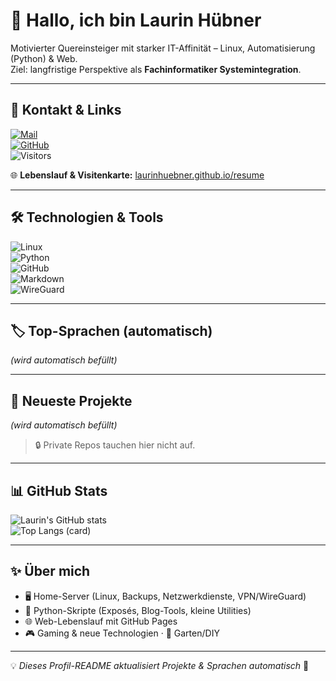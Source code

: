# 👋 Hallo, ich bin Laurin Hübner

Motivierter Quereinsteiger mit starker IT-Affinität – Linux, Automatisierung (Python) & Web.  
Ziel: langfristige Perspektive als **Fachinformatiker Systemintegration**.

---

## 🔗 Kontakt & Links
[![Mail](https://img.shields.io/badge/Mail-bewerbung%40huebner.business-blue?logo=gmail)](mailto:bewerbung@huebner.business)  
[![GitHub](https://img.shields.io/badge/GitHub-laurinhuebner-black?logo=github)](https://github.com/laurinhuebner)  
![Visitors](https://komarev.com/ghpvc/?username=laurinhuebner&color=blue)  

🌐 **Lebenslauf & Visitenkarte:** [laurinhuebner.github.io/resume](https://laurinhuebner.github.io/resume/)

---

## 🛠 Technologien & Tools
![Linux](https://img.shields.io/badge/Linux-FCC624?logo=linux&logoColor=black)  
![Python](https://img.shields.io/badge/Python-3776AB?logo=python&logoColor=white)  
![GitHub](https://img.shields.io/badge/GitHub-181717?logo=github&logoColor=white)  
![Markdown](https://img.shields.io/badge/Markdown-000000?logo=markdown&logoColor=white)  
![WireGuard](https://img.shields.io/badge/WireGuard-88171A?logo=wireguard&logoColor=white)  

---

## 🏷️ Top-Sprachen (automatisch)
<!-- TOP_LANGS_START -->
*(wird automatisch befüllt)*
<!-- TOP_LANGS_END -->

---

## 🧭 Neueste Projekte
<!-- RECENT_PROJECTS_START -->
*(wird automatisch befüllt)*
<!-- RECENT_PROJECTS_END -->

> 🔒 Private Repos tauchen hier nicht auf.

---

## 📊 GitHub Stats
![Laurin's GitHub stats](https://github-readme-stats.vercel.app/api?username=laurinhuebner&show_icons=true&theme=tokyonight)  
![Top Langs (card)](https://github-readme-stats.vercel.app/api/top-langs/?username=laurinhuebner&layout=compact&theme=tokyonight)

---

## ✨ Über mich
- 🖥️ Home-Server (Linux, Backups, Netzwerkdienste, VPN/WireGuard)  
- 🐍 Python-Skripte (Exposés, Blog-Tools, kleine Utilities)  
- 🌐 Web-Lebenslauf mit GitHub Pages  
- 🎮 Gaming & neue Technologien · 🌱 Garten/DIY  

---

💡 *Dieses Profil-README aktualisiert Projekte & Sprachen automatisch* 🚀

